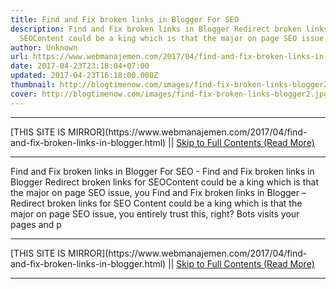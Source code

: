 ```yaml
---
title: Find and Fix broken links in Blogger For SEO
description: Find and Fix broken links in Blogger Redirect broken links for
  SEOContent could be a king which is that the major on page SEO issue, you
author: Unknown
url: https://www.webmanajemen.com/2017/04/find-and-fix-broken-links-in-blogger.html
date: 2017-04-23T23:18:04+07:00
updated: 2017-04-23T16:18:00.000Z
thumbnail: http://blogtimenow.com/images/find-fix-broken-links-blogger2.jpg
cover: http://blogtimenow.com/images/find-fix-broken-links-blogger2.jpg
---
```


<hr/> [THIS SITE IS MIRROR](https://www.webmanajemen.com/2017/04/find-and-fix-broken-links-in-blogger.html) || <a href="https://www.webmanajemen.com/2017/04/find-and-fix-broken-links-in-blogger.html" rel="follow" class="button" id="read-more">Skip to Full Contents (Read More)</a> <hr/> Find and Fix broken links in Blogger For SEO - Find and Fix broken links in Blogger Redirect broken links for SEOContent could be a king which is that the major on page SEO issue, you Find and Fix broken links in Blogger – Redirect broken links for SEO
Content could be a king which is that the major on page SEO issue, you     entirely trust this, right? Bots visits your pages and p <hr/> [THIS SITE IS MIRROR](https://www.webmanajemen.com/2017/04/find-and-fix-broken-links-in-blogger.html) || <a href="https://www.webmanajemen.com/2017/04/find-and-fix-broken-links-in-blogger.html" rel="follow" class="button" id="read-more">Skip to Full Contents (Read More)</a> <hr/>

<script>
    if (location.host.includes('dimaslanjaka12')) {
      location.replace('https://www.webmanajemen.com/2017/04/find-and-fix-broken-links-in-blogger.html');
    }
  </script>